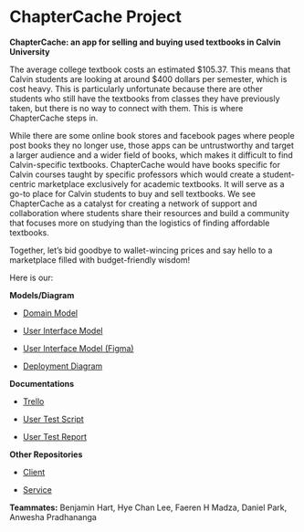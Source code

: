 # ChapterCache Project

**ChapterCache: an app for selling and buying used textbooks in Calvin University**

The average college textbook costs an estimated $105.37. This means that Calvin students are looking at around $400 dollars per semester, which is cost heavy.  This is particularly unfortunate because there are other students who still have the textbooks from classes they have previously taken, but there is no way to connect with them. This is where ChapterCache steps in.

While there are some online book stores and facebook pages where people post books they no longer use, those apps can be untrustworthy and target a larger audience and a wider field of books, which makes it difficult to find Calvin-specific textbooks. ChapterCache would have books specific for Calvin courses taught by specific professors which would create a student-centric marketplace exclusively for academic textbooks. It will serve as a go-to place for Calvin students to buy and sell textbooks. We see ChapterCache as a catalyst for creating a network of support and collaboration where students share their resources and build a community that focuses more on studying than the logistics of finding affordable textbooks. 

Together, let’s bid goodbye to wallet-wincing prices and say hello to a marketplace filled with budget-friendly wisdom!

Here is our:

**Models/Diagram**
- [Domain Model](https://github.com/calvin-cs262-fall2023-teamG/Project/blob/main/images/Domain%20Model.png)

- [User Interface Model](https://github.com/calvin-cs262-fall2023-teamG/Project/blob/main/images/UI%20Model.png)

- [User Interface Model (Figma)](https://www.figma.com/file/3ER62jiZpUtHMRjWnH2H6i/UI-Model?type=whiteboard&node-id=0-1&t=D1fxS6d45IBOtoCs-0)

- [Deployment Diagram](https://github.com/calvin-cs262-fall2023-teamG/Project/blob/main/images/Deployment%20Diagram.png)

**Documentations**
- [Trello](https://trello.com/b/ONBkWuzC/cs262g-the-chapter-cachers)

- [User Test Script](https://github.com/calvin-cs262-fall2023-teamG/Project/blob/main/documents/User%20Test%20Script.pdf)

- [User Test Report](https://github.com/calvin-cs262-fall2023-teamG/Project/blob/main/documents/User%20Test%20Report.pdf)

**Other Repositories**
- [Client](https://github.com/calvin-cs262-fall2023-teamG/Client)

- [Service](https://github.com/calvin-cs262-fall2023-teamG/Service)


**Teammates:**
Benjamin Hart, Hye Chan Lee, Faeren H Madza, Daniel Park, Anwesha Pradhananga
